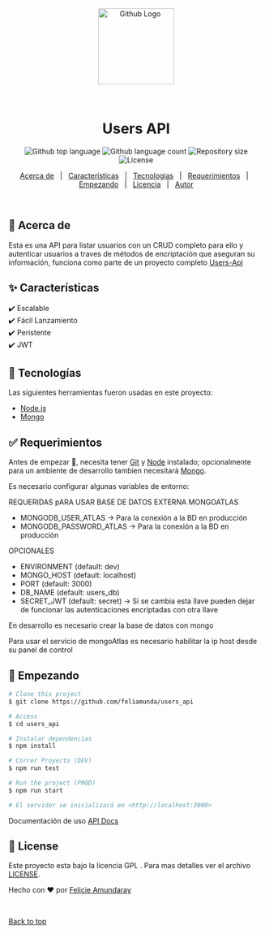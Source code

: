 <div align="center" id="top"> 
  <img src="https://i.ibb.co/b5z1mtk/pngegg.png" width=150px alt="Github Logo" />

  &#xa0;

</div>

<h1 align="center">Users API</h1>

<p align="center">
  <img alt="Github top language" src="https://img.shields.io/github/languages/top/feliamunda/users_api?color=56BEB8">

  <img alt="Github language count" src="https://img.shields.io/github/languages/count/feliamunda/users_api?color=56BEB8">

  <img alt="Repository size" src="https://img.shields.io/github/repo-size/feliamunda/users_api?color=56BEB8">

  <img alt="License" src="https://img.shields.io/github/license/feliamunda/users_api?color=56BEB8">

</p>

<p align="center">
  <a href="#dart-about">Acerca de</a> &#xa0; | &#xa0; 
  <a href="#sparkles-features">Características</a> &#xa0; | &#xa0;
  <a href="#rocket-technologies">Tecnologias</a> &#xa0; | &#xa0;
  <a href="#white_check_mark-requirements">Requerimientos</a> &#xa0; | &#xa0;
  <a href="#checkered_flag-starting">Empezando</a> &#xa0; | &#xa0;
  <a href="#memo-license">Licencia</a> &#xa0; | &#xa0;
  <a href="https://github.com/feliamunda" target="_blank">Autor</a>
</p>

<br>

## :dart: Acerca de ##

Esta es una API para listar usuarios con un CRUD completo para ello y autenticar usuarios a traves de métodos de encriptación que aseguran su información, funciona como parte de un proyecto completo [Users-Api](https://github.com/feliamunda/users_app)

## :sparkles: Características ##

:heavy_check_mark: Escalable\
:heavy_check_mark: Fácil Lanzamiento\
:heavy_check_mark: Peristente\
:heavy_check_mark: JWT

## :rocket: Tecnologías ##

Las siguientes herramientas fueron usadas en este proyecto:

- [Node.js](https://nodejs.org/)
- [Mongo](https://www.mongodb.com/)

## :white_check_mark: Requerimientos ##

Antes de empezar :checkered_flag:, necesita tener [Git](https://git-scm.com) y [Node](https://nodejs.org/en/) instalado; opcionalmente para un ambiente de desarrollo tambien necesitará [Mongo](https://www.mongodb.com/).

Es necesario configurar algunas variables de entorno:

REQUERIDAS pARA USAR BASE DE DATOS EXTERNA MONGOATLAS
- MONGODB_USER_ATLAS -> Para la conexión a la BD en producción
- MONGODB_PASSWORD_ATLAS -> Para la conexión a la BD en producción

OPCIONALES
- ENVIRONMENT (default: dev) 
- MONGO_HOST (default: localhost)
- PORT (default: 3000)
- DB_NAME (default: users_db)
- SECRET_JWT (default: secret) -> Si se cambia esta llave pueden dejar de funcionar las autenticaciones encriptadas con otra llave

En desarrollo es necesario crear la base de datos con mongo 

Para usar el servicio de mongoAtlas es necesario habilitar la ip host desde su panel de control

## :checkered_flag: Empezando ##

```bash
# Clone this project
$ git clone https://github.com/feliamunda/users_api

# Access
$ cd users_api

# Instalar dependencias
$ npm install

# Correr Proyecto (DEV)
$ npm run test

# Run the project (PROD)
$ npm run start

# El servidor se inicializará en <http://localhost:3000>
```

Documentación de uso [API Docs](https://documenter.getpostman.com/view/7918914/TzCMeoep)

## :memo: License ##

Este proyecto esta bajo la licencia GPL . Para mas detalles ver el archivo [LICENSE](LICENSE.md).


Hecho con :heart: por <a href="https://github.com/feliamunda" target="_blank">Felicie Amundaray</a>

&#xa0;

<a href="#top">Back to top</a>
